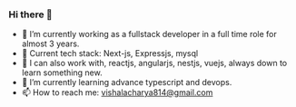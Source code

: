 ### Hi there 👋
<!-- **vishal2457/vishal2457** is a ✨ _special_ ✨ repository because its `README.md` (this file) appears on your GitHub profile.
Here are some ideas to get you started: -->

- 🔭 I’m currently working as a fullstack developer in a full time role for almost 3 years.
- 🏅 Current tech stack: Next-js, Expressjs, mysql
- 🥈 I can also work with, reactjs, angularjs, nestjs, vuejs, always down to learn something new.
- 🌱 I’m currently learning advance typescript and devops.
- 📫 How to reach me: vishalacharya814@gmail.com
